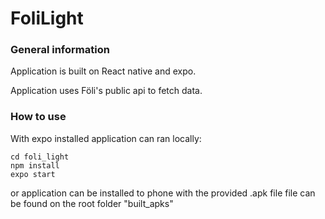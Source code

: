 # FoliLight

### General information

Application is built on React native and expo.

Application uses Föli's public api to fetch data.

### How to use

With expo installed application can ran locally: 

```
cd foli_light
npm install
expo start
```

or application can be installed to phone with the provided .apk file
file can be found on the root folder "built_apks"